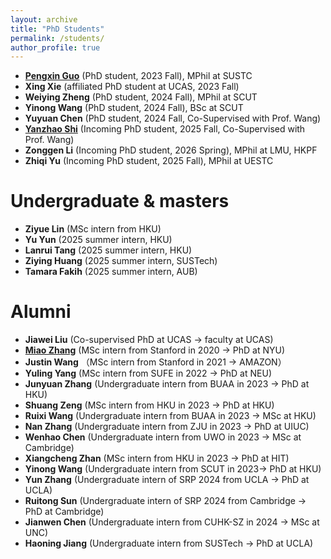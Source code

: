 ```yaml
---
layout: archive
title: "PhD Students"
permalink: /students/
author_profile: true
---
```

- **[Pengxin Guo](https://pengxin-guo.github.io/)** (PhD student, 2023 Fall), MPhil at SUSTC
- **Xing Xie** (affiliated PhD student at UCAS, 2023 Fall)
- **Weiying Zheng** (PhD student, 2024 Fall), MPhil at SCUT
- **Yinong Wang** (PhD student, 2024 Fall), BSc at SCUT
- **Yuyuan Chen** (PhD student, 2024 Fall,  Co-Supervised with Prof. Wang)
- **[Yanzhao Shi](https://yanzhaoshi.github.io/)** (Incoming PhD student, 2025 Fall,  Co-Supervised with Prof. Wang)
- **Zonggen Li** (Incoming PhD student, 2026 Spring), MPhil at LMU, HKPF
- **Zhiqi Yu** (Incoming PhD student, 2025 Fall), MPhil at UESTC

Undergraduate & masters
======
- **Ziyue Lin** (MSc intern from HKU)
- **Yu Yun** (2025 summer intern, HKU)
- **Lanrui Tang** (2025 summer intern, HKU)
- **Ziying Huang** (2025 summer intern, SUSTech)
- **Tamara Fakih** (2025 summer intern, AUB)
  
  
Alumni
======
- **Jiawei Liu** (Co-supervised PhD at UCAS -> faculty at UCAS)
- **[Miao Zhang](https://miaozhng.github.io/)** (MSc intern from Stanford in 2020 -> PhD at NYU)
- **Justin Wang** （MSc intern from Stanford in 2021 -> AMAZON）
- **Yuling Yang** (MSc intern from SUFE in 2022 -> PhD at NEU)
- **Junyuan Zhang** (Undergraduate intern from BUAA in 2023 -> PhD at HKU)
- **Shuang Zeng** (MSc intern from HKU in 2023 -> PhD at HKU)
- **Ruixi Wang** (Undergraduate intern from BUAA in 2023 -> MSc at HKU)
- **Nan Zhang** (Undergraduate intern from ZJU in 2023 -> PhD at UIUC)
- **Wenhao Chen** (Undergraduate intern from UWO in 2023 -> MSc at Cambridge)
- **Xiangcheng Zhan** (MSc intern from HKU in 2023 -> PhD at HIT)
- **Yinong Wang** (Undergraduate intern from SCUT in 2023-> PhD at HKU)
- **Yun Zhang** (Undergraduate intern of SRP 2024 from UCLA -> PhD at UCLA)
- **Ruitong Sun** (Undergraduate intern of SRP 2024 from Cambridge -> PhD at Cambridge)
- **Jianwen Chen** (Undergraduate intern from CUHK-SZ in 2024 -> MSc at UNC)
- **Haoning Jiang** (Undergraduate intern from SUSTech -> PhD at UCLA)







